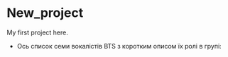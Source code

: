 # New_project
My first project here.
+ Ось список семи вокалістів BTS з коротким описом їх ролі в групі:
